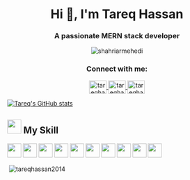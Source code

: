 <h1 align="center">Hi 👋, I'm Tareq Hassan</h1>
<h3 align="center">A passionate MERN stack developer</h3>

<!-- Account views -->

<p align="center">
    <img src="https://komarev.com/ghpvc/?username=tareqhassan2014&label=Profile%20views&color=0e75b6&style=flat" alt="shahriarmehedi" />
</p>

<!-- Contact -->

<h3 align="center">Connect with me:</h3>
<p align="center">
    <a href="https://join.skype.com/invite/o3i8S0JaLFux" target="blank">
        <img align="center" src="https://raw.githubusercontent.com/rahuldkjain/github-profile-readme-generator/master/src/images/icons/Social/skype.svg" alt="tareqhassan2014" height="30" width="40" />
    </a>  
    <a href="https://www.facebook.com/tareqhassanjim/" target="blank">
        <img align="center" src="https://raw.githubusercontent.com/rahuldkjain/github-profile-readme-generator/master/src/images/icons/Social/facebook.svg" alt="tareqhassan2014" height="30" width="40" />
    </a>
    <a href="https://www.linkedin.com/in/tareqhassan2014/" target="blank">
        <img align="center" src="https://raw.githubusercontent.com/rahuldkjain/github-profile-readme-generator/master/src/images/icons/Social/linked-in-alt.svg" alt="tareqhassan2014" height="30" width="40" /> 
    </a>
</p>

[![Tareq's GitHub stats](https://github-readme-stats.vercel.app/api?username=tareqhassan2014)](https://www.linkedin.com/in/tareqhassan2014/)

<h2>
    <img src = "https://media2.giphy.com/media/QssGEmpkyEOhBCb7e1/giphy.gif?cid=ecf05e47a0n3gi1bfqntqmob8g9aid1oyj2wr3ds3mg700bl&rid=giphy.gif" width = 32px>
    My Skill
</h2>

<p>
    <img width ='32px' src ='https://raw.githubusercontent.com/rahulbanerjee26/githubAboutMeGenerator/main/icons/reactjs.svg'>
    <img width ='32px' src ='https://raw.githubusercontent.com/rahulbanerjee26/githubAboutMeGenerator/main/icons/typescript.svg'>
    <img width ='32px' src ='https://raw.githubusercontent.com/rahulbanerjee26/githubAboutMeGenerator/main/icons/javascript.svg'>
    <img width ='32px' src ='https://raw.githubusercontent.com/rahulbanerjee26/githubAboutMeGenerator/main/icons/express.svg'>
    <img width ='32px' src ='https://raw.githubusercontent.com/rahulbanerjee26/githubAboutMeGenerator/main/icons/html.svg'>
    <img width ='32px' src ='https://raw.githubusercontent.com/rahulbanerjee26/githubAboutMeGenerator/main/icons/css.svg'>
    <img width ='32px' src ='https://raw.githubusercontent.com/rahulbanerjee26/githubAboutMeGenerator/main/icons/firebase.svg'>
    <img width ='32px' src ='https://raw.githubusercontent.com/rahulbanerjee26/githubAboutMeGenerator/main/icons/heroku.svg'>
    <img width ='32px' src ='https://raw.githubusercontent.com/rahulbanerjee26/githubAboutMeGenerator/main/icons/nodejs.svg'>
    <img width ='32px' src ='https://raw.githubusercontent.com/rahulbanerjee26/githubAboutMeGenerator/main/icons/mongodb.svg'> 
</p>

<p>&nbsp;<img align="center" src="https://github-readme-stats.vercel.app/api/top-langs/?username=tareqhassan2014&layout=compact" alt="tareqhassan2014" /></p>
